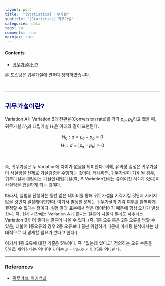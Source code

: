 ```yaml
---
layout: post
title:  "[Statistics] 귀무가설"
subtitle: "[Statistics] 귀무가설"
categories: data
tags: sa
comments: true
mathjax: true
---
```

#### Contents
- [귀무가설이란?](#귀무가설이란)

본 포스팅은 귀무가설에 관하여 정리하였습니다.

<br>

---

## <span style="color:navy">귀무가설이란?</span>

Variation A와 Variation B의 전환율(Conversion rate)를 각각 $p_a$, $p_b$라고 했을 때,
귀무가설 $H_0$과 대립가설 $H_1$은 아래와 같이 표현된다.
<br>

$$H_0 : d = p_a - p_b = 0 $$
$$H_1 : d = |p_a - p_b| > 0$$

<br>

즉, 귀무가설은 두 Variation에 차이가 없음을 의미한다. 이때, 유의성 검정은 귀무가설이 사실임을 전제로 가설검증을 수행하는 것이다. 왜냐하면, 귀무가설이 기각 될 경우, 귀무가설과 대립되는 가설인 대립가설(즉, 두 Variation간에는 유의미한 차이가 있다)이 사실임을 입증하게 되는 것이다.

따라서, 실험을 진행하는 동안 얻은 데이터를 통해 귀무가설을 기각시킬 것인지 시키지 않을 것인지 결정해야만한다. 여기서 발생한 문제는 귀무가설의 기각 여부를 완벽하게  결정할 수 없다는 점이다. 실험 결과 표본에서 얻은 데이터이기 때문에 항상 오차가 발생한다. 즉, 현재 시간에는 Variation A가 좋다는 결론이 나올지 몰라도 차후에는 Variation B가 더 좋다는 결론이 나올 수 있다. (즉, 1종 오류 혹은 2종 오류를 범할 수 있음, 더불어 1종오류의 경우 2종 오류보다 훨씬 위험하기 때문에 마케팅 분석에서는 상대적으로 더 경계할 필요가 있다고 한다.)

여기서 1종 오류에 대한 기준은 5%이다. 즉, "없는데 있다고" 정의하는 오류 수준을 5%로 제약한다는 의미이다. 이는 $p-value <0.05$를 의미한다.


---

### References
- [귀무가설, 위키백과](https://ko.wikipedia.org/wiki/%EA%B7%80%EB%AC%B4_%EA%B0%80%EC%84%A4)

